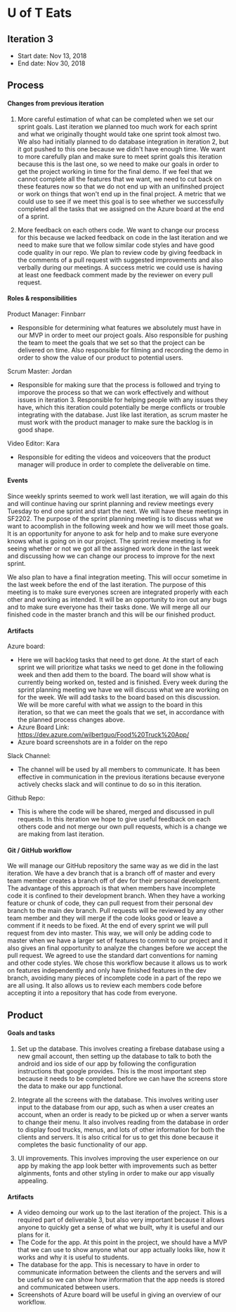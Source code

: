 # U of T Eats

## Iteration 3

 * Start date: Nov 13, 2018
 * End date: Nov 30, 2018

## Process

#### Changes from previous iteration
 
 1. More careful estimation of what can be completed when we set our sprint goals.  Last iteration we planned too much work for each sprint and what we originally thought would take one sprint took almost two.  We also had initially planned to do database integration in iteration 2, but it got pushed to this one because we didn't have enough time.  We want to more carefully plan and make sure to meet sprint goals this iteration because this is the last one, so we need to make our goals in order to get the project working in time for the final demo.  If we feel that we cannot complete all the features that we want, we need to cut back on these features now so that we do not end up with an unifinshed project or work on things that won't end up in the final project.  A metric that we could use to see if we meet this goal is to see whether we successfully completed all the tasks that we assigned on the Azure board at the end of a sprint.
 
 2. More feedback on each others code.  We want to change our process for this because we lacked feedback on code in the last iteration and we need to make sure that we follow similar code styles and have good code quality in our repo.  We plan to review code by giving feedback in the comments of a pull request with suggested improvements and also verbally during our meetings.  A success metric we could use is having at least one feedback comment made by the reviewer on every pull request.

#### Roles & responsibilities

Product Manager: Finnbarr
 - Responsible for determining what features we absolutely must have in our MVP in order to meet our project goals. Also responsible for pushing the team to meet the goals that we set so that the project can be delivered on time.  Also responsible for filming and recording the demo in order to show the value of our product to potential users.
 
Scrum Master: Jordan
 - Responsible for making sure that the process is followed and trying to imporove the process so that we can work effectively and without issues in iteration 3.  Responsible for helping people with any issues they have, which this iteration could potentially be merge conflicts or trouble integrating with the database.  Just like last iteration, as scrum master he must work with the product manager to make sure the backlog is in good shape.
 
Video Editor: Kara
 - Responsible for editing the videos and voiceovers that the product manager will produce in order to complete the deliverable on time.

#### Events
 
Since weekly sprints seemed to work well last iteration, we will again do this and will continue having our sprint planning and review meetings every Tuesday to end one sprint and start the next.  We will have these meetings in SF2202.  The purpose of the sprint planning meeting is to discuss what we want to acoomplish in the following week and how we will meet those goals.  It is an opportunity for anyone to ask for help and to make sure everyone knows what is going on in our project.  The sprint review meeting is for seeing whether or not we got all the assigned work done in the last week and discussing how we can change our process to improve for the next sprint.
 
We also plan to have a final integration meeting.  This will occur sometime in the last week before the end of the last iteration.  The purpose of this meeting is to make sure everyones screen are integrated properly with each other and working as intended.  It will be an opportunity to iron out any bugs and to make sure everyone has their tasks done.  We will merge all our finished code in the master branch and this will be our finished product.

#### Artifacts

Azure board:
 - Here we will backlog tasks that need to get done.  At the start of each sprint we will prioritize what tasks we need to get done in the following week and then add them to the board.  The board will show what is currently being worked on, tested and is finished.  Every week during the sprint planning meeting we have we will discuss what we are working on for the week.  We will add tasks to the board based on this discussion.  We will be more careful with what we assign to the board in this iteration, so that we can meet the goals that we set, in accordance with the planned process changes above.
 - Azure Board Link: https://dev.azure.com/wilbertguo/Food%20Truck%20App/
 - Azure board screenshots are in a folder on the repo
 
Slack Channel:
 - The channel will be used by all members to communicate.  It has been effective in communication in the previous iterations because everyone actively checks slack and will continue to do so in this iteration.
   
Github Repo:
 - This is where the code will be shared, merged and discussed in pull requests.  In this iteration we hope to give useful feedback on each others code and not merge our own pull requests, which is a change we are making from last iteration.

#### Git / GitHub workflow

We will manage our GitHub repository the same way as we did in the last iteration.  We have a dev branch that is a branch off of master and every team member creates a branch off of dev for their personal development.  The advantage of this approach is that when members have incomplete code it is confined to their development branch.  When they have a working feature or chunk of code, they can pull request from their personal dev branch to the main dev branch.  Pull requests will be reviewed by any other team member and they will merge if the code looks good or leave a comment if it needs to be fixed.  At the end of every sprint we will pull request from dev into master.  This way, we will only be adding code to master when we have a larger set of features to commit to our project and it also gives an final opportunity to analyze the changes before we accept the pull request.  We agreed to use the standard dart conventions for naming and other code styles.  We chose this workflow because it allows us to work on features independently and only have finished features in the dev branch, avoiding many pieces of incomplete code in a part of the repo we are all using. It also allows us to review each members code before accepting it into a repository that has code from everyone.

## Product

#### Goals and tasks
 
1. Set up the database.  This involves creating a firebase database using a new gmail account, then setting up the database to talk to both the android and ios side of our app by following the configuration instructions that google provides.  This is the most important step because it needs to be completed before we can have the screens store the data to make our app functional.

2. Integrate all the screens with the database.  This involves writing user input to the database from our app, such as when a user creates an account, when an order is ready to be picked up or when a server wants to change their menu.  It also involves reading from the database in order to display food trucks, menus, and lots of other information for both the clients and servers.  It is also critical for us to get this done because it completes the basic functionality of our app.

3. UI improvements.  This involves improving the user experience on our app by making the app look better with improvements such as better alginments, fonts and other styling in order to make our app visually appealing.

#### Artifacts

 - A video demoing our work up to the last iteration of the project.  This is a required part of deliverable 3, but also very important because it allows anyone to quickly get a sense of what we built, why it is useful and our plans for it.
 - The Code for the app.  At this point in the project, we should have a MVP that we can use to show anyone what our app actually looks like, how it works and why it is useful to students.
 - The database for the app.  This is necessary to have in order to communicate information between the clients and the servers and will be useful so we can show how information that the app needs is stored and communicated between users.
 - Screenshots of Azure board will be useful in giving an overview of our workflow.
 
